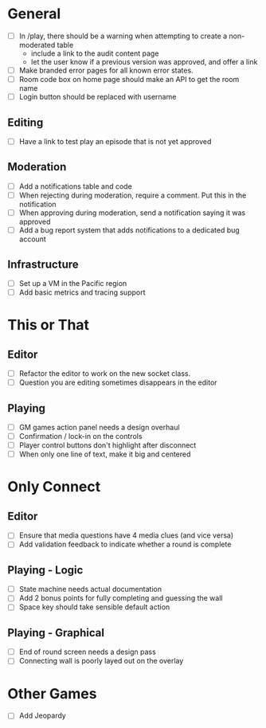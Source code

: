 <!--
SPDX-FileCopyrightText: 2024 Benedict Harcourt <ben.harcourt@harcourtprogramming.co.uk>

SPDX-License-Identifier: CC0-1.0
-->


# General

- [ ] In /play, there should be a warning when attempting to create a non-moderated table
  - include a link to the audit content page
  - let the user know if a previous version was approved, and offer a link
- [ ] Make branded error pages for all known error states.
- [ ] Room code box on home page should make an API to get the room name
- [ ] Login button should be replaced with username

## Editing

- [ ] Have a link to test play an episode that is not yet approved

## Moderation

- [ ] Add a notifications table and code
- [ ] When rejecting during moderation, require a comment. Put this in the notification
- [ ] When approving during moderation, send a notification saying it was approved
- [ ] Add a bug report system that adds notifications to a dedicated bug account

## Infrastructure

- [ ] Set up a VM in the Pacific region
- [ ] Add basic metrics and tracing support

# This or That

## Editor

- [ ] Refactor the editor to work on the new socket class.
- [ ] Question you are editing sometimes disappears in the editor

## Playing

- [ ] GM games action panel needs a design overhaul
- [ ] Confirmation / lock-in on the controls
- [ ] Player control buttons don't highlight after disconnect
- [ ] When only one line of text, make it big and centered

# Only Connect

## Editor

- [ ] Ensure that media questions have 4 media clues (and vice versa)
- [ ] Add validation feedback to indicate whether a round is complete

## Playing - Logic

- [ ] State machine needs actual documentation
- [ ] Add 2 bonus points for fully completing and guessing the wall
- [ ] Space key should take sensible default action

## Playing - Graphical

- [ ] End of round screen needs a design pass
- [ ] Connecting wall is poorly layed out on the overlay

# Other Games

- [ ] Add Jeopardy
